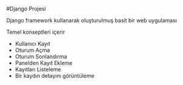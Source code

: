 #Django Projesi

<p>Django framework kullanarak oluşturulmuş basit bir web uygulaması</p>
Temel konseptleri içerir
<ul>
    <li>Kullanıcı Kayıt</li>
    <li>Oturum Açma</li>
    <li>Oturum Sonlandırma</li>
    <li>Panelden Kayıt Ekleme</li>
    <li>Kayıtları Listeleme</li>
    <li>Bir kaydın detayını görüntüleme</li>
</ul>